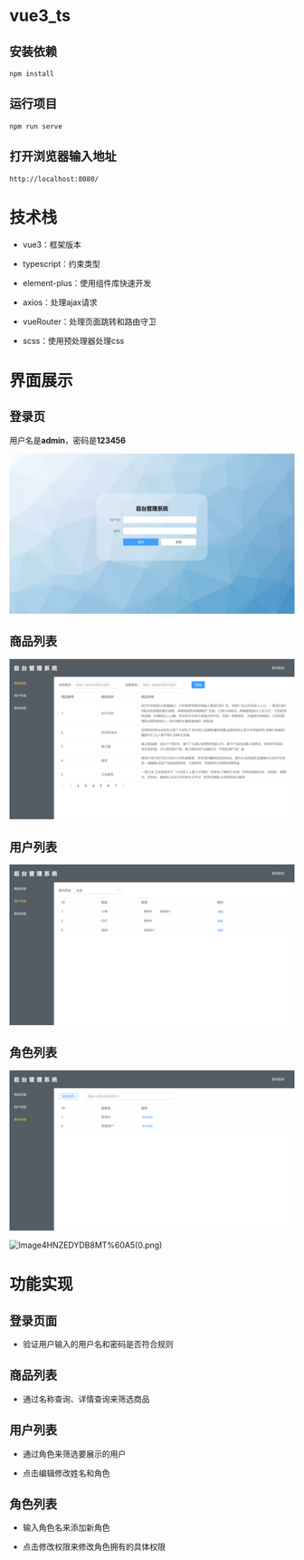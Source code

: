 # vue3_ts

## 安装依赖

```
npm install
```

## 运行项目


```
npm run serve
```

## 打开浏览器输入地址

```
http://localhost:8080/
```

# 技术栈

- vue3：框架版本

- typescript：约束类型

- element-plus：使用组件库快速开发

- axios：处理ajax请求

- vueRouter：处理页面跳转和路由守卫

- scss：使用预处理器处理css

# 界面展示

## 登录页

用户名是**admin**，密码是**123456**

![Image](https://raw.githubusercontent.com/YePaShiXinNain/img-folder/main/vue3_ts/login.png) 

## 商品列表

![Image](https://raw.githubusercontent.com/YePaShiXinNain/img-folder/main/vue3_ts/goods.png) 

## 用户列表

![Image](https://raw.githubusercontent.com/YePaShiXinNain/img-folder/main/vue3_ts/user.png) 

## 角色列表

![Image](https://raw.githubusercontent.com/YePaShiXinNain/img-folder/main/vue3_ts/role.png) 

![Image](https://raw.githubusercontent.com/YePaShiXinNain/img-folder/main/vue3_ts/~X1N3)4HNZEDYDB8MT%60A5(0.png) 

# 功能实现

## 登录页面

- 验证用户输入的用户名和密码是否符合规则

## 商品列表

- 通过名称查询、详情查询来筛选商品

## 用户列表

- 通过角色来筛选要展示的用户

- 点击编辑修改姓名和角色

## 角色列表

- 输入角色名来添加新角色

- 点击修改权限来修改角色拥有的具体权限


